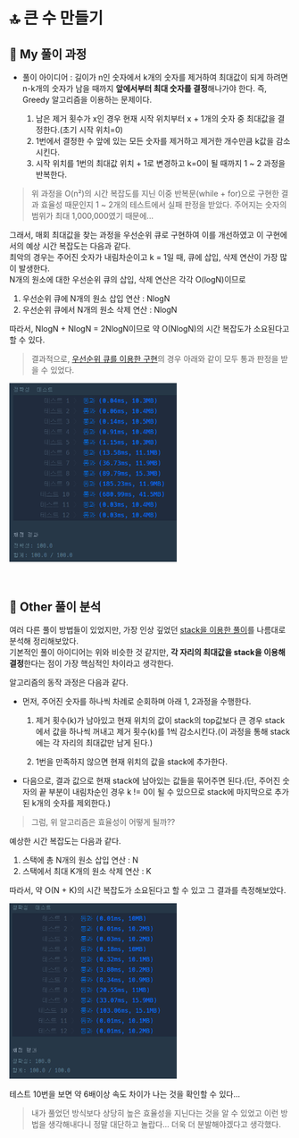 # 🔝 큰 수 만들기

## 🔸 My 풀이 과정

- 풀이 아이디어 : 길이가 n인 숫자에서 k개의 숫자를 제거하여 최대값이 되게 하려면 n-k개의 숫자가 남을 때까지 <strong>앞에서부터 최대 숫자를 결정</strong>해나가야 한다. 즉, Greedy 알고리즘을 이용하는 문제이다.

  1. 남은 제거 횟수가 x인 경우 현재 시작 위치부터 x + 1개의 숫자 중 최대값을 결정한다.(초기 시작 위치=0)
  2. 1번에서 결정한 수 앞에 있는 모든 숫자를 제거하고 제거한 개수만큼 k값을 감소시킨다.
  3. 시작 위치를 1번의 최대값 위치 + 1로 변경하고 k=0이 될 때까지 1 ~ 2 과정을 반복한다.

> 위 과정을 O(n²)의 시간 복잡도를 지닌 이중 반복문(while + for)으로 구현한 결과 효율성 때문인지 1 ~ 2개의 테스트에서 실패 판정을 받았다. 주어지는 숫자의 범위가 최대 1,000,000였기 때문에...

그래서, 매회 최대값을 찾는 과정을 우선순위 큐로 구현하여 이를 개선하였고 이 구현에서의 예상 시간 복잡도는 다음과 같다.<br>
최악의 경우는 주어진 숫자가 내림차순이고 k = 1일 때, 큐에 삽입, 삭제 연산이 가장 많이 발생한다.<br>
N개의 원소에 대한 우선순위 큐의 삽입, 삭제 연산은 각각 O(logN)이므로

1. 우선순위 큐에 N개의 원소 삽입 연산 : NlogN
2. 우선순위 큐에서 N개의 원소 삭제 연산 : NlogN

따라서, NlogN + NlogN = 2NlogN이므로 약 O(NlogN)의 시간 복잡도가 소요된다고 할 수 있다.

> 결과적으로, [우선순위 큐를 이용한 구현](make_large_number_priority_q.py)의 경우 아래와 같이 모두 통과 판정을 받을 수 있었다.

<img src="../img/big_number_priority_q.png" alt="우선순위 큐를 이용한 구현" width="300px"><br>

<br>

## 🔹 Other 풀이 분석

여러 다른 풀이 방법들이 있었지만, 가장 인상 깊었던 [stack을 이용한 풀이](make_large_number_stack.py)를 나름대로 분석해 정리해보았다.<br>
기본적인 풀이 아이디어는 위와 비슷한 것 같지만, **각 자리의 최대값을 stack을 이용해 결정**한다는 점이 가장 핵심적인 차이라고 생각한다.<br>

알고리즘의 동작 과정은 다음과 같다.

- 먼저, 주어진 숫자를 하나씩 차례로 순회하며 아래 1, 2과정을 수행한다.

  1. 제거 횟수(k)가 남아있고 현재 위치의 값이 stack의 top값보다 큰 경우 stack에서 값을 하나씩 꺼내고 제거 횟수(k)를 1씩 감소시킨다.(이 과정을 통해 stack에는 각 자리의 최대값만 남게 된다.)

  2. 1번을 만족하지 않으면 현재 위치의 값을 stack에 추가한다.

* 다음으로, 결과 값으로 현재 stack에 남아있는 값들을 묶어주면 된다.(단, 주어진 숫자의 끝 부분이 내림차순인 경우 k != 0이 될 수 있으므로 stack에 마지막으로 추가된 k개의 숫자를 제외한다.)

> 그럼, 위 알고리즘은 효율성이 어떻게 될까??

예상한 시간 복잡도는 다음과 같다.

1. 스택에 총 N개의 원소 삽입 연산 : N
2. 스택에서 최대 K개의 원소 삭제 연산 : K

따라서, 약 O(N + K)의 시간 복잡도가 소요된다고 할 수 있고 그 결과를 측정해보았다.

<img src="../img/big_number_stack.png" alt="스택을 이용한 구현" width="300px">

테스트 10번을 보면 약 6배이상 속도 차이가 나는 것을 확인할 수 있다...

> 내가 풀었던 방식보다 상당히 높은 효율성을 지닌다는 것을 알 수 있었고 이런 방법을 생각해내다니 정말 대단하고 놀랍다... 더욱 더 분발해야겠다고 생각했다.
